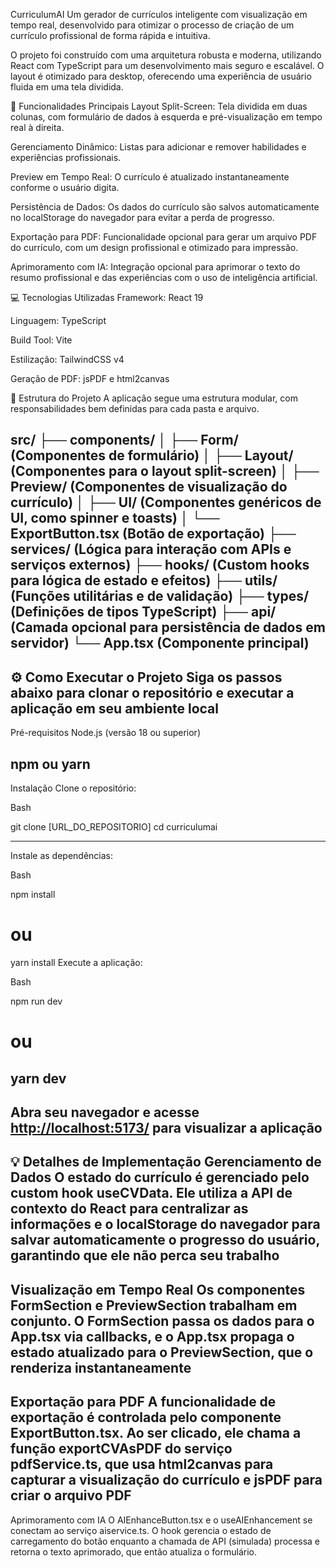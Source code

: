 CurriculumAI
Um gerador de currículos inteligente com visualização em tempo real, desenvolvido para otimizar o processo de criação de um currículo profissional de forma rápida e intuitiva.

O projeto foi construído com uma arquitetura robusta e moderna, utilizando React com TypeScript para um desenvolvimento mais seguro e escalável. O layout é otimizado para desktop, oferecendo uma experiência de usuário fluida em uma tela dividida.

🚀 Funcionalidades Principais
Layout Split-Screen: Tela dividida em duas colunas, com formulário de dados à esquerda e pré-visualização em tempo real à direita.

Gerenciamento Dinâmico: Listas para adicionar e remover habilidades e experiências profissionais.

Preview em Tempo Real: O currículo é atualizado instantaneamente conforme o usuário digita.

Persistência de Dados: Os dados do currículo são salvos automaticamente no localStorage do navegador para evitar a perda de progresso.

Exportação para PDF: Funcionalidade opcional para gerar um arquivo PDF do currículo, com um design profissional e otimizado para impressão.

Aprimoramento com IA: Integração opcional para aprimorar o texto do resumo profissional e das experiências com o uso de inteligência artificial.

💻 Tecnologias Utilizadas
Framework: React 19

Linguagem: TypeScript

Build Tool: Vite

Estilização: TailwindCSS v4

Geração de PDF: jsPDF e html2canvas

📁 Estrutura do Projeto
A aplicação segue uma estrutura modular, com responsabilidades bem definidas para cada pasta e arquivo.

src/
├── components/
│   ├── Form/           (Componentes de formulário)
│   ├── Layout/          (Componentes para o layout split-screen)
│   ├── Preview/         (Componentes de visualização do currículo)
│   ├── UI/              (Componentes genéricos de UI, como spinner e toasts)
│   └── ExportButton.tsx (Botão de exportação)
├── services/          (Lógica para interação com APIs e serviços externos)
├── hooks/             (Custom hooks para lógica de estado e efeitos)
├── utils/             (Funções utilitárias e de validação)
├── types/             (Definições de tipos TypeScript)
├── api/               (Camada opcional para persistência de dados em servidor)
└── App.tsx            (Componente principal)
---

⚙️ Como Executar o Projeto
Siga os passos abaixo para clonar o repositório e executar a aplicação em seu ambiente local
---

Pré-requisitos
Node.js (versão 18 ou superior)

npm ou yarn
---

Instalação
Clone o repositório:

Bash

git clone [URL_DO_REPOSITORIO]
cd curriculumai

---

Instale as dependências:

Bash

npm install

# ou

yarn install
Execute a aplicação:

Bash

npm run dev

# ou

yarn dev
---

Abra seu navegador e acesse <http://localhost:5173/> para visualizar a aplicação
---

💡 Detalhes de Implementação
Gerenciamento de Dados
O estado do currículo é gerenciado pelo custom hook useCVData. Ele utiliza a API de contexto do React para centralizar as informações e o localStorage do navegador para salvar automaticamente o progresso do usuário, garantindo que ele não perca seu trabalho
---

Visualização em Tempo Real
Os componentes FormSection e PreviewSection trabalham em conjunto. O FormSection passa os dados para o App.tsx via callbacks, e o App.tsx propaga o estado atualizado para o PreviewSection, que o renderiza instantaneamente
---

Exportação para PDF
A funcionalidade de exportação é controlada pelo componente ExportButton.tsx. Ao ser clicado, ele chama a função exportCVAsPDF do serviço pdfService.ts, que usa html2canvas para capturar a visualização do currículo e jsPDF para criar o arquivo PDF
---

Aprimoramento com IA
O AIEnhanceButton.tsx e o useAIEnhancement se conectam ao serviço aiservice.ts. O hook gerencia o estado de carregamento do botão enquanto a chamada de API (simulada) processa e retorna o texto aprimorado, que então atualiza o formulário.
